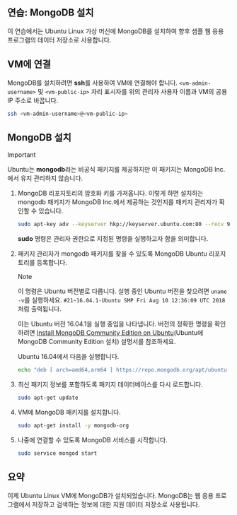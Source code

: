## <a name="exercise-install-mongodb"></a>연습: MongoDB 설치

이 연습에서는 Ubuntu Linux 가상 머신에 MongoDB를 설치하여 향후 샘플 웹 응용 프로그램의 데이터 저장소로 사용합니다.

## <a name="connect-to-the-vm"></a>VM에 연결

MongoDB를 설치하려면 **ssh**를 사용하여 VM에 연결해야 합니다. `<vm-admin-username>` 및 `<vm-public-ip>` 자리 표시자를 위의 관리자 사용자 이름과 VM의 공용 IP 주소로 바꿉니다.

```bash
ssh <vm-admin-username>@<vm-public-ip>
```

## <a name="install-mongodb"></a>MongoDB 설치

> [!Important]
> Ubuntu는 **mongodb**라는 비공식 패키지를 제공하지만 이 패키지는 MongoDB Inc.에서 유지 관리하지 않습니다.

1. MongoDB 리포지토리의 암호화 키를 가져옵니다. 이렇게 하면 설치하는 mongodb 패키지가 MongoDB Inc.에서 제공하는 것인지를 패키지 관리자가 확인할 수 있습니다.

    ```bash
    sudo apt-key adv --keyserver hkp://keyserver.ubuntu.com:80 --recv 9DA31620334BD75D9DCB49F368818C72E52529D4
    ```

    **sudo** 명령은 관리자 권한으로 지정된 명령을 실행하고자 함을 의미합니다.

1. 패키지 관리자가 mongodb 패키지를 찾을 수 있도록 MongoDB Ubuntu 리포지토리를 등록합니다.

    > [!NOTE]
    > 이 명령은 Ubuntu 버전별로 다릅니다. 실행 중인 Ubuntu 버전을 찾으려면 `uname -v`를 실행하세요.
    > `#21~16.04.1-Ubuntu SMP Fri Aug 10 12:36:09 UTC 2018`처럼 출력됩니다.
    >
    > 이는 Ubuntu 버전 16.04.1을 실행 중임을 나타냅니다.
    > 버전의 정확한 명령을 확인하려면 [Install MongoDB Community Edition on Ubuntu](https://docs.mongodb.com/manual/tutorial/install-mongodb-on-ubuntu/)(Ubuntu에 MongoDB Community Edition 설치) 설명서를 참조하세요.

    Ubuntu 16.04에서 다음을 실행합니다.

    ```bash
    echo "deb [ arch=amd64,arm64 ] https://repo.mongodb.org/apt/ubuntu xenial/mongodb-org/4.0 multiverse" | sudo tee /etc/apt/sources.list.d/mongodb-org-4.0.list
    ```

1. 최신 패키지 정보를 포함하도록 패키지 데이터베이스를 다시 로드합니다.

    ```bash
    sudo apt-get update
    ```

1. VM에 MongoDB 패키지를 설치합니다.

    ```bash
    sudo apt-get install -y mongodb-org
    ```

1. 나중에 연결할 수 있도록 MongoDB 서비스를 시작합니다.

    ```bash
    sudo service mongod start
    ```

## <a name="summary"></a>요약

이제 Ubuntu Linux VM에 MongoDB가 설치되었습니다. MongoDB는 웹 응용 프로그램에서 저장하고 검색하는 정보에 대한 지원 데이터 저장소로 사용됩니다.
